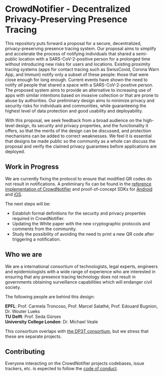 # CrowdNotifier - Decentralized Privacy-Preserving Presence Tracing

This repository puts forward a proposal for a secure, decentralized,
privacy-preserving presence tracing system. Our proposal aims to simplify and
accelerate the process of notifying individuals that shared a semi-public
location with a SARS-CoV-2-positive person for a prolonged time without
introducing new risks for users and locations. Existing proximity tracing
systems (apps for contact tracing such as SwissCovid, Corona Warn App, and
Immuni) notify only a subset of these people: those that were close enough for
long enough. Current events have shown the need to notify _all_ people that
shared a space with a SARS-CoV-2-positive person. The proposed system aims to
provide an alternative to increasing use of apps with similar intentions based
on invasive collection or that are prone to abuse by authorities. Our
preliminary design aims to minimize privacy and security risks for individuals
and communities, while guaranteeing the highest level of data protection and
good usability and deployability.

With this proposal, we seek feedback from a broad audience on the high-level
design, its security and privacy properties, and the functionality it offers, so
that the merits of the design can be discussed, and protection mechanisms can be
added to correct weaknesses. We feel it is essential that designs be made public
so the community as a whole can discuss the proposal and verify the claimed
privacy guarantees before applications are deployed.

## Work in Progress

We are currently fixing the protocol to ensure that modified QR codes do not result in notifications. A preliminary fix can be found in the [reference implementation of CrowdNotifier](https://github.com/CrowdNotifier/crowdnotifier-ts/) and proof-of-concept SDKs for [Android](https://github.com/CrowdNotifier/crowdnotifier-sdk-android) and [iOS](https://github.com/CrowdNotifier/crowdnotifier-sdk-ios).

The next steps will be:  
* Establish formal definitions for the security and privacy properties required in CrowdNotifier.  
* Updating the White paper with the new cryptographic protocols and comments from the community.  
* Study the possibility of avoiding the need to print a new QR code after triggering a notification.


## Who we are

We are a international consortium of technologists, legal experts, engineers and
epidemiologists with a wide range of experience who are interested in ensuring
that any presence tracing technology does not result in governments obtaining
surveillance capabilities which will endanger civil society.

The following people are behind this design:

**EPFL**: Prof. Carmela Troncoso, Prof. Marcel Salathé, Prof. Edouard Bugnion, Dr. Wouter Lueks  
**TU Delft**: Prof. Seda Gürses  
**University College London**: Dr. Michael Veale

This consortium overlaps with [the DP3T
consortium](https://github.com/DP-3T/documents), but we stress that these are
separate projects.

## Contributing

Everyone interacting on the CrowdNotifier projects codebases, issue trackers, etc. is expected to follow the [code of conduct](CODE_OF_CONDUCT.txt).
